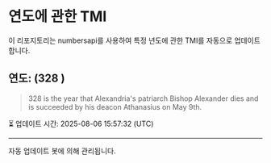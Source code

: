 
# 연도에 관한 TMI

이 리포지토리는 numbersapi를 사용하여 특정 년도에 관한 TMI를 자동으로 업데이트합니다.

## 연도: (328 )
> 328 is the year that Alexandria's patriarch Bishop Alexander dies and is succeeded by his deacon Athanasius on May 9th.

⏳ 업데이트 시간: 2025-08-06 15:57:32 (UTC)

---
자동 업데이트 봇에 의해 관리됩니다.

